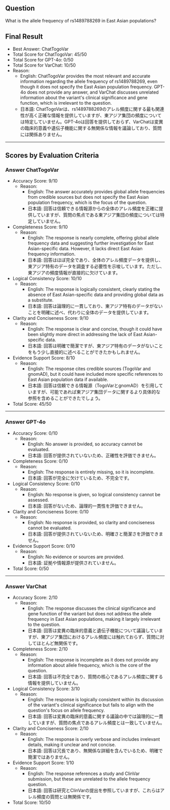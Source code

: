 ## Question

What is the allele frequency of rs1489788269 in East Asian populations?

## Final Result

- Best Answer: ChatTogoVar
- Total Score for ChatTogoVar: 45/50
- Total Score for GPT-4o: 0/50
- Total Score for VarChat: 10/50
- Reason:
  - English: ChatTogoVar provides the most relevant and accurate information regarding the allele frequency of rs1489788269, even though it does not specify the East Asian population frequency. GPT-4o does not provide any answer, and VarChat discusses unrelated information about the variant's clinical significance and gene function, which is irrelevant to the question.
  - 日本語: ChatTogoVarは、rs1489788269のアレル頻度に関する最も関連性が高く正確な情報を提供していますが、東アジア集団の頻度については特定していません。GPT-4oは回答を提供しておらず、VarChatは変異の臨床的意義や遺伝子機能に関する無関係な情報を議論しており、質問には関係ありません。

---

## Scores by Evaluation Criteria

### Answer ChatTogoVar
- Accuracy Score: 9/10
  - Reason: 
    - English: The answer accurately provides global allele frequencies from credible sources but does not specify the East Asian population frequency, which is the focus of the question.
    - 日本語: 回答は信頼できる情報源からの全体のアレル頻度を正確に提供していますが、質問の焦点である東アジア集団の頻度については特定していません。
- Completeness Score: 9/10
  - Reason: 
    - English: The response is nearly complete, offering global allele frequency data and suggesting further investigation for East Asian-specific data. However, it lacks direct East Asian frequency information.
    - 日本語: 回答はほぼ完全であり、全体のアレル頻度データを提供し、東アジア特有のデータを調査する必要性を示唆しています。ただし、東アジアの頻度情報が直接的に欠けています。
- Logical Consistency Score: 10/10
  - Reason: 
    - English: The response is logically consistent, clearly stating the absence of East Asian-specific data and providing global data as a substitute.
    - 日本語: 回答は論理的に一貫しており、東アジア特有のデータがないことを明確に述べ、代わりに全体のデータを提供しています。
- Clarity and Conciseness Score: 9/10
  - Reason: 
    - English: The response is clear and concise, though it could have been slightly more direct in addressing the lack of East Asian-specific data.
    - 日本語: 回答は明確で簡潔ですが、東アジア特有のデータがないことをもう少し直接的に述べることができたかもしれません。
- Evidence Support Score: 8/10
  - Reason: 
    - English: The response cites credible sources (TogoVar and gnomAD), but it could have included more specific references to East Asian population data if available.
    - 日本語: 回答は信頼できる情報源（TogoVarとgnomAD）を引用していますが、可能であれば東アジア集団データに関するより具体的な参照を含めることができたでしょう。
- Total Score: 45/50

---

### Answer GPT-4o
- Accuracy Score: 0/10
  - Reason: 
    - English: No answer is provided, so accuracy cannot be evaluated.
    - 日本語: 回答が提供されていないため、正確性を評価できません。
- Completeness Score: 0/10
  - Reason: 
    - English: The response is entirely missing, so it is incomplete.
    - 日本語: 回答が完全に欠けているため、不完全です。
- Logical Consistency Score: 0/10
  - Reason: 
    - English: No response is given, so logical consistency cannot be assessed.
    - 日本語: 回答がないため、論理的一貫性を評価できません。
- Clarity and Conciseness Score: 0/10
  - Reason: 
    - English: No response is provided, so clarity and conciseness cannot be evaluated.
    - 日本語: 回答が提供されていないため、明確さと簡潔さを評価できません。
- Evidence Support Score: 0/10
  - Reason: 
    - English: No evidence or sources are provided.
    - 日本語: 証拠や情報源が提供されていません。
- Total Score: 0/50

---

### Answer VarChat
- Accuracy Score: 2/10
  - Reason: 
    - English: The response discusses the clinical significance and gene function of the variant but does not address the allele frequency in East Asian populations, making it largely irrelevant to the question.
    - 日本語: 回答は変異の臨床的意義と遺伝子機能について議論していますが、東アジア集団におけるアレル頻度には触れておらず、質問に対してほとんど無関係です。
- Completeness Score: 2/10
  - Reason: 
    - English: The response is incomplete as it does not provide any information about allele frequency, which is the core of the question.
    - 日本語: 回答は不完全であり、質問の核心であるアレル頻度に関する情報を提供していません。
- Logical Consistency Score: 3/10
  - Reason: 
    - English: The response is logically consistent within its discussion of the variant's clinical significance but fails to align with the question's focus on allele frequency.
    - 日本語: 回答は変異の臨床的意義に関する議論の中では論理的に一貫していますが、質問の焦点であるアレル頻度とは一致していません。
- Clarity and Conciseness Score: 2/10
  - Reason: 
    - English: The response is overly verbose and includes irrelevant details, making it unclear and not concise.
    - 日本語: 回答は冗長であり、無関係な詳細を含んでいるため、明確で簡潔ではありません。
- Evidence Support Score: 1/10
  - Reason: 
    - English: The response references a study and ClinVar submission, but these are unrelated to the allele frequency question.
    - 日本語: 回答は研究とClinVarの提出を参照していますが、これらはアレル頻度の質問とは無関係です。
- Total Score: 10/50